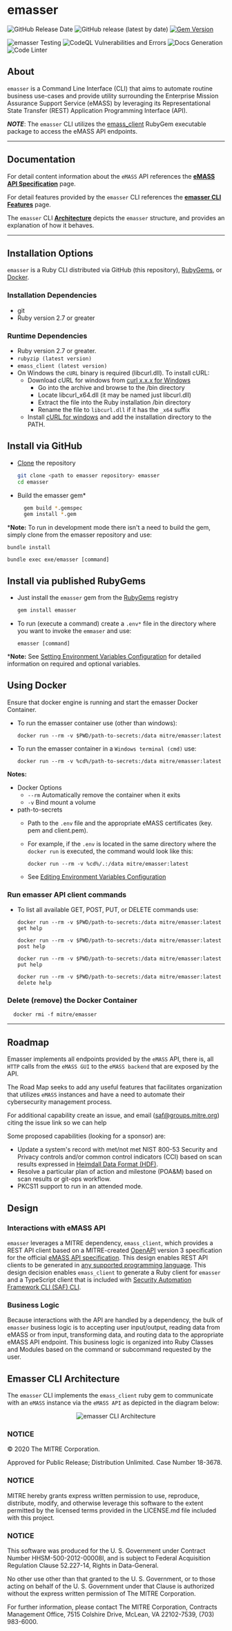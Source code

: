# emasser
![GitHub Release Date](https://img.shields.io/github/release-date/mitre/emasser?label=Release%20Date)
![GitHub release (latest by date)](https://img.shields.io/github/v/release/mitre/emasser?label=Release%20Version)
[![Gem Version](https://badge.fury.io/rb/emasser.svg)](https://badge.fury.io/rb/emasser)


![emasser Testing](https://github.com/mitre/emasser/actions/workflows/test-cli.yml/badge.svg)
![CodeQL Vulnerabilities and Errors](https://github.com/mitre/emasser/actions/workflows/codeql-analysis.yml/badge.svg)
![Docs Generation](https://github.com/mitre/emasser/actions/workflows/generate_docs.yml/badge.svg)
![Code Linter](https://github.com/mitre/emasser/actions/workflows/rubocop.yml/badge.svg)
## About

`emasser` is a Command Line Interface (CLI) that aims to automate routine business use-cases and provide utility surrounding the Enterprise Mission Assurance Support Service (eMASS) by leveraging its Representational State Transfer (REST) Application Programming Interface (API). 

***NOTE***: The `emasser` CLI utilizes the [emass_client](https://github.com/mitre/emass_client) RubyGem executable package to access the eMASS API endpoints.

---
## Documentation
For detail content information about the `eMASS` API references the [**eMASS API Specification**](https://mitre.github.io/emass_client/docs/redoc/) page.

For detail features provided by the `emasser` CLI references the [**emasser CLI Features**](docs/features.md) page.

The `emasser` CLI [**Architecture**](#emasser-cli-architecture) depicts the `emasser` structure, and provides an explanation of how it behaves. 

---
## Installation Options

`emasser` is a Ruby CLI distributed via GitHub (this repository), [RubyGems](https://rubygems.org/gems/emass_client/versions/), or [Docker](https://hub.docker.com/r/mitre/emasser/tags).

### Installation Dependencies
  * git
  * Ruby version 2.7 or greater

### Runtime Dependencies
  * Ruby version 2.7 or greater.
  * `rubyzip (latest version)`
  * `emass_client (latest version)`
  * On Windows the `cURL` binary is required (libcurl.dll). To install cURL:
    - Download cURL for windows from [curl x.x.x for Windows](https://curl.se/windows/)
      - Go into the archive and browse to the /bin directory
      - Locate libcurl_x64.dll (it may be named just libcurl.dll)
      - Extract the file into the Ruby installation /bin directory
      - Rename the file to `libcurl.dll` if it has the `_x64` suffix
    - Install [cURL for windows](https://community.chocolatey.org/packages/curl) and add the installation directory to the PATH.


## Install via GitHub
- [Clone](https://docs.github.com/en/repositories/creating-and-managing-repositories/cloning-a-repository) the repository
  ```bash
  git clone <path to emasser repository> emasser
  cd emasser
  ```
- Build the emasser gem*
  ```bash
    gem build *.gemspec
    gem install *.gem
  ```
***Note:** To run in development mode there isn't a need to build the gem, simply clone from the emasser repository and use:
```
bundle install

bundle exec exe/emasser [command]
```
## Install via published RubyGems
- Just install the ```emasser``` gem from the [RubyGems](https://rubygems.org/gems/emass_client/versions/) registry
    ```bash
    gem install emasser
    ```
- To run (execute a command) create a `.env*` file in the directory where you want to invoke the `emmaser` and use: 
  
  ```
  emasser [command]
  ```
***Note:** See [Setting Environment Variables Configuration](https://github.com/mitre/emasser/wiki/Editing-Environment-Variables-Configuration) for detailed information on required and optional variables.

## Using Docker
Ensure that docker engine is running and start the emasser Docker Container.
- To run the emasser container use (other than windows):
  ```
  docker run --rm -v $PWD/path-to-secrets:/data mitre/emasser:latest
  ```
- To run the emasser container in a `Windows terminal (cmd)` use:
    ```
    docker run --rm -v %cd%/path-to-secrets:/data mitre/emasser:latest
    ```
**Notes:**
- Docker Options
  - `--rm` Automatically remove the container when it exits
  - `-v` Bind mount a volume
- path-to-secrets
  - Path to the `.env` file and the appropriate eMASS certificates (key. pem and client.pem).
  - For example, if the `.env` is located in the same directory where the `docker run` is executed, the command would look like this:
  
      ```
      docker run --rm -v %cd%/.:/data mitre/emasser:latest
      ```
  -  See [Editing Environment Variables Configuration](https://github.com/mitre/emasser/wiki/Editing-Environment-Variables-Configuration)

### Run emasser API client commands
- To list all available GET, POST, PUT, or DELETE commands use:
  ```
  docker run --rm -v $PWD/path-to-secrets:/data mitre/emasser:latest get help
  ```
  ```
  docker run --rm -v $PWD/path-to-secrets:/data mitre/emasser:latest post help
  ```
  ```
  docker run --rm -v $PWD/path-to-secrets:/data mitre/emasser:latest put help
  ```
  ```
  docker run --rm -v $PWD/path-to-secrets:/data mitre/emasser:latest delete help
  ```

### Delete (remove) the Docker Container
```
  docker rmi -f mitre/emasser
```
---
## Roadmap

Emasser implements all endpoints provided by the `eMASS` API, there is, all `HTTP` calls from the `eMASS GUI` to the `eMASS backend` that are exposed by the API.

The Road Map seeks to add any useful features that facilitates organization that utilizes  `eMASS` instances and have a need to automate their cybersecurity management process. 

For additional capability create an issue, and email (saf@groups.mitre.org) citing the issue link so we can help

Some proposed capabilities (looking for a sponsor) are:
* Update a system's record with met/not met NIST 800-53 Security and Privacy controls and/or common control indicators (CCI) based on scan results expressed in [Heimdall Data Format (HDF)](https://saf.mitre.org/#/normalize).
* Resolve a particular plan of action and milestone (POA&M) based on scan results or git-ops workflow.
* PKCS11 support to run in an attended mode.


## Design

### Interactions with eMASS API
`emasser` leverages a MITRE dependency, `emass_client`, which provides a REST API client based on a MITRE-created [OpenAPI](https://www.openapis.org/) version 3 specification for the official [eMASS API specification](https://mitre.github.io/emass_client/docs/redoc). This design enables REST API clients to be generated in [any supported programming language](https://openapi-generator.tech/docs/generators/). This design decision enables `emass_client` to generate a Ruby client for `emasser` and a TypeScript client that is included with [Security Automation Framework CLI (SAF) CLI](https://github.com/mitre/saf).

### Business Logic
Because interactions with the API are handled by a dependency, the bulk of `emasser` business logic is to accepting user input/output, reading data from eMASS or from input, transforming data, and routing data to the appropriate eMASS API endpoint. This business logic is organized into Ruby Classes and Modules based on the command or subcommand requested by the user.

## Emasser CLI Architecture
The `emasser` CLI implements the `emass_client` ruby gem to communicate with an `eMASS` instance via the `eMASS API` as depicted in the diagram below:

<div align="center">
  <img src="images/emasser_architecture.jpg" alt="emasser CLI Architecture" title="emasser CLI Architecture">
</div>

### NOTICE

© 2020 The MITRE Corporation.

Approved for Public Release; Distribution Unlimited. Case Number 18-3678.

### NOTICE

MITRE hereby grants express written permission to use, reproduce, distribute, modify, and otherwise leverage this software to the extent permitted by the licensed terms provided in the LICENSE.md file included with this project.

### NOTICE

This software was produced for the U. S. Government under Contract Number HHSM-500-2012-00008I, and is subject to Federal Acquisition Regulation Clause 52.227-14, Rights in Data-General.

No other use other than that granted to the U. S. Government, or to those acting on behalf of the U. S. Government under that Clause is authorized without the express written permission of The MITRE Corporation.

For further information, please contact The MITRE Corporation, Contracts Management Office, 7515 Colshire Drive, McLean, VA  22102-7539, (703) 983-6000.
